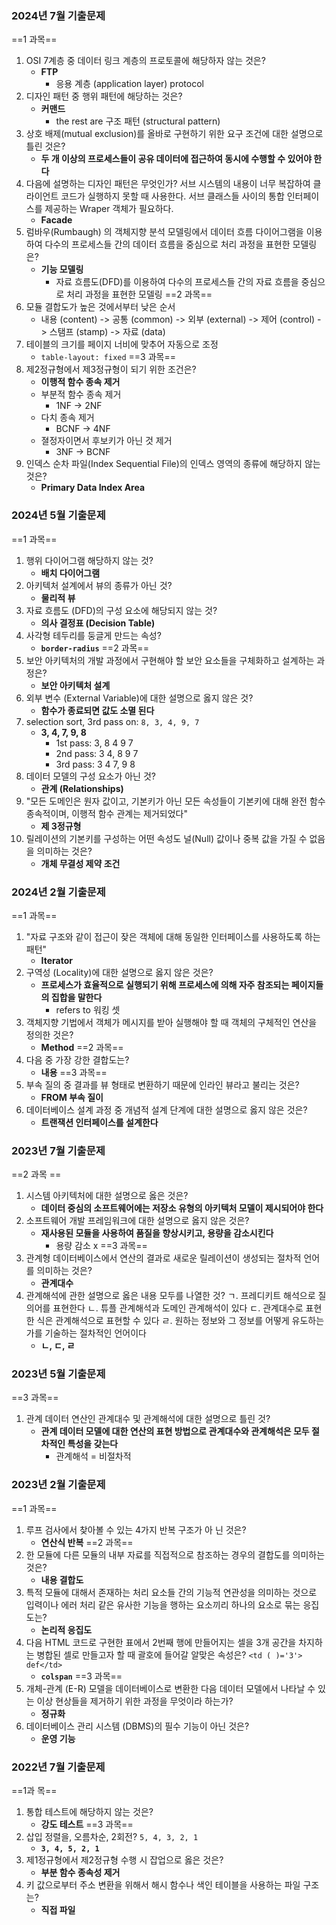 ### 2024년 7월 기출문제
==1 과목==
1. OSI 7계층 중 데이터 링크 계층의 프로토콜에 해당하자 않는 것은?
	- **FTP**
		- 응용 계층 (application layer) protocol
2. 디자인 패턴 중 행위 패턴에 해당하는 것은?
	- **커맨드**
		- the rest are 구조 패턴 (structural pattern)
3. 상호 배제(mutual exclusion)를 올바로 구현하기 위한 요구 조건에 대한 설명으로 틀린 것은?
	- **두 개 이상의 프로세스들이 공유 데이터에 접근하여 동시에 수행할 수 있어야 한다**
4. 다음에 설명하는 디자인 패턴은 무엇인가?
	서브 시스템의 내용이 너무 복잡하여 클라이언트 코드가 실행하지 못할 때 사용한다.
	서브 클래스들 사이의 통합 인터페이스를 제공하는 Wraper 객체가 필요하다.
	- **Facade**
5. 럼바우(Rumbaugh) 의 객체지향 분석 모델링에서 데이터 흐름 다이어그램을 이용하여 다수의 프로세스들 간의 데이터 흐름을 중심으로 처리 과정을 표현한 모델링은?
	- **기능 모델링**
		- 자료 흐름도(DFD)를 이용하여 다수의 프로세스들 간의 자료 흐름을 중심으로 처리 과정을 표현한 모델링
==2 과목== 
1. 모듈 결합도가 높은 것에서부터 낮은 순서
	- 내용 (content) -> 공통 (common) -> 외부 (external) -> 제어 (control) -> 스탬프 (stamp)  -> 자료 (data)
2. 테이블의 크기를 페이지 너비에 맞추어 자동으로 조정
	- `table-layout: fixed`
==3 과목==
1. 제2정규형에서 제3정규형이 되기 위한 조건은?
	- **이행적 함수 종속 제거**
	- 부분적 함수 종속 제거
		- 1NF -> 2NF
	- 다치 종속 제거
		- BCNF -> 4NF
	- 졀정자이면서 후보키가 아닌 것 제거
		- 3NF -> BCNF
2. 인덱스 순차 파일(Index Sequential File)의 인덱스 영역의 종류에 해당하지 않는 것은?
	- **Primary Data Index Area**
### 2024년 5월 기출문제
==1 과목==
1. 행위 다이어그램 해당하지 않는 것?
	- **배치 다이어그램**
2. 아키텍처 설계에서 뷰의 종류가 아닌 것?
	- **물리적 뷰**
3. 자료 흐름도 (DFD)의 구성 요소에 해당되지 않는 것?
	- **의사 결정표 (Decision Table)**
4. 사각형 테두리를 둥글게 만드는 속성?
	- **`border-radius`**
==2 과목==
1. 보안 아키텍처의 개발 과정에서 구현해야 할 보안 요소들을 구체화하고 설계하는 과정은?
	- **보안 아키텍처 설계**
2. 외부 변수 (External Variable)에 대한 설명으로 옳지 않은 것?
	- **함수가 종료되면 값도 소멸 된다**
3. selection sort, 3rd pass on: `8, 3, 4, 9, 7`
	- **3, 4, 7, 9, 8**
		- 1st pass: 3, 8 4 9 7
		- 2nd pass: 3 4, 8 9 7
		- 3rd pass: 3 4 7, 9 8
4. 데이터 모델의 구성 요소가 아닌 것?
	- **관계 (Relationships)**
5. "모든 도메인은 원자 값이고, 기본키가 아닌 모든 속성들이 기본키에 대해 완전 함수 종속적이며, 이행적 함수 관계는 제거되었다"
	- **제 3정규형**
6. 릴레이션의 기본키를 구성하는 어떤 속성도 널(Null) 값이나 중복 값을 가질 수 없음을 의미하는 것은?
	- **개체 무결성 제약 조건**
### 2024년 2월 기출문제
==1 과목==
1. "자료 구조와 같이 접근이 잦은 객체에 대해 동일한 인터페이스를 사용하도록 하는 패턴"
	- **Iterator**
2. 구역성 (Locality)에 대한 설명으로 옳지 않은 것은?
	- **프로세스가 효율적으로 실행되기 위해 프로세스에 의해 자주 참조되는 페이지들의 집합을 말한다**
		- refers to 워킹 셋
3. 객체지향 기법에서 객체가 메시지를 받아 실행해야 할 때 객체의 구체적인 연산을 정의한 것은?
	- **Method**
==2 과목==
1. 다음 중 가장 강한 결합도는?
	- **내용**
==3 과목==
1. 부속 질의 중 결과를 뷰 형태로 변환하기 때문에 인라인 뷰라고 불리는 것은?
	- **FROM 부속 질이**
2. 데이터베이스 설계 과정 중 개념적 설계 단계에 대한 설명으로 옳지 않은 것은?
	- **트랜잭션 인터페이스를 설계한다**
### 2023년 7월 기출문제
==2 과목 ==
1. 시스템 아키텍처에 대한 설명으로 옳은 것은?
	- **데이터 중심의 소프트웨어에는 저장소 유형의 아키텍처 모델이 제시되어야 한다**
2. 소프트웨어 개발 프레임워크에 대한 설명으로 옳지 않은 것은?
	- **재사용된 모듈을 사용하여 품질을 향상시키고, 용량을 감소시킨다**
		- 용량 감소 x
==3 과목==
1. 관계형 데이터베이스에서 연산의 결과로 새로운 릴레이션이 생성되는 절차적 언어를 의미하는 것은?
	- **관계대수**
2. 관계해석에 관한 설명으로 옳은 내용 모두를 나열한 것?
	ㄱ. 프레디키트 해석으로 질의어를 표현한다
	ㄴ. 튜플 관계해석과 도메인 관계해석이 있다
	ㄷ. 관계대수로 표현한 식은 관계해석으로 표현할 수 있다
	ㄹ. 원하는 정보와 그 정보를 어떻게 유도하는가를 기술하는 절차적인 언어이다
	- **ㄴ, ㄷ, ㄹ**
### 2023년 5월 기출문제
==3 과목==
1. 관계 데이터 연산인 관계대수 및 관계해석에 대한 설명으로 틀린 것?
	- **관계 데이터 모델에 대한 연산의 표현 방법으로 관계대수와 관계해석은 모두 절차적인 특성을 갖는다**
		- 관계해석 = 비절차적
### 2023년 2월 기출문제
==1 과목==
1. 루프 검사에서 찾아볼 수 있는 4가지 반복 구조가 아 닌 것은?
	- **연산식 반복**
==2 과목==
1. 한 모듈에 다른 모듈의 내부 자료를 직접적으로 참조하는 경우의 결합도를 의미하는 것은?
	- **내용 결합도**
2. 특적 모듈에 대해서 존재하는 처리 요소들 간의 기능적 연관성을 의미하는 것으로 입력이나 에러 처리 같은 유사한 기능을 행하는 요소끼리 하나의 요소로 묶는 응집도는?
	- **논리적 응집도**
3. 다음 HTML 코드로 구현한 표에서 2번째 행에 만들어지는 셀을 3개 공간을 차지하는 병합된 셀로 만들고자 할 때 괄호에 들어갈 알맞은 속성은? `<td ( )='3'> def</td>`
	- **`colspan`**
==3 과목==
1. 개체-관계 (E-R) 모델을 데이터베이스로 변환한 다음 데이터 모델에서 나타날 수 있는 이상 현상들을 제거하기 위한 과정을 무엇이라 하는가?
	- **정규화**
2. 데이터베이스 관리 시스템 (DBMS)의 필수 기능이 아닌 것은?
	- **운영 기능**
### 2022년 7월 기출문제
==1과 목==
1. 통합 테스트에 해당하지 않는 것은?
	- **강도 테스트**
==3 과목==
1. 삽입 정렬을, 오름차순, 2회전? `5, 4, 3, 2, 1`
	- **`3, 4, 5, 2, 1`**
2. 제1정규형에서 제2정규형 수행 시 잡업으로 옳은 것은?
	- **부분 함수 종속성 제거**
3. 키 값으로부터 주소 변환을 위해서 해시 함수나 색인 테이블을 사용하는 파일 구조는?
	- **직접 파일**